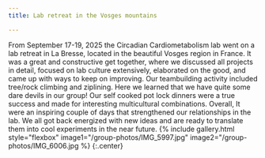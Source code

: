```yaml
---
title: Lab retreat in the Vosges mountains

---
```


From September 17-19, 2025 the Circadian Cardiometabolism lab went on a lab retreat in La Bresse, located in the beautiful Vosges region in France. It was a great and constructive get together, where we discussed all projects in detail, focused on lab culture extensively, elaborated on the good, and came up with ways to keep on improving. Our teambuilding activity included tree/rock climbing and ziplining. Here we learned that we have quite some dare devils in our group! Our self cooked pot lock dinners were a true success and made for interesting multicultural combinations. Overall, It were an inspiring couple of days that strengthened our relationships in the lab. We all got back energized with new ideas and are ready to translate them into cool experiments in the near future.
{% include gallery.html style="flexbox" image1="/group-photos/IMG_5997.jpg" image2="/group-photos/IMG_6006.jpg  %} {:.center}


 


